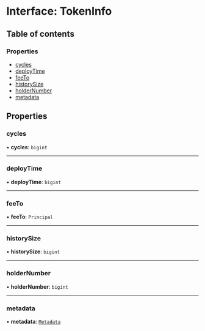 # Interface: TokenInfo

## Table of contents

### Properties

- [cycles](TokenInfo.md#cycles)
- [deployTime](TokenInfo.md#deploytime)
- [feeTo](TokenInfo.md#feeto)
- [historySize](TokenInfo.md#historysize)
- [holderNumber](TokenInfo.md#holdernumber)
- [metadata](TokenInfo.md#metadata)

## Properties

### cycles

• **cycles**: `bigint`

___

### deployTime

• **deployTime**: `bigint`

___

### feeTo

• **feeTo**: `Principal`

___

### historySize

• **historySize**: `bigint`

___

### holderNumber

• **holderNumber**: `bigint`

___

### metadata

• **metadata**: [`Metadata`](Metadata.md)
